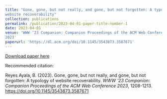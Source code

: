 ```yaml
---
title: "Gone, gone, but not really, and gone, but not forgotten: A typology of
website recoverability"
collection: publications
permalink: /publication/2023-04-01-paper-title-number-1
date: 2023-04-01
venue: 'WWW ’23 Companion: Companion Proceedings of the ACM Web Conference
2023'
paperurl: 'https://dl.acm.org/doi/10.1145/3543873.3587671'
---
```


[Download paper here](https://dl.acm.org/doi/10.1145/3543873.3587671)

Recommended citation:  

Reyes Ayala, B. (2023). Gone, gone, but not really, and gone, but not forgotten: A typology of
website recoverability. _WWW ’23 Companion: Companion Proceedings of the ACM Web Conference
2023_, 1208-1213. https://doi.org/10.1145/3543873.3587671
